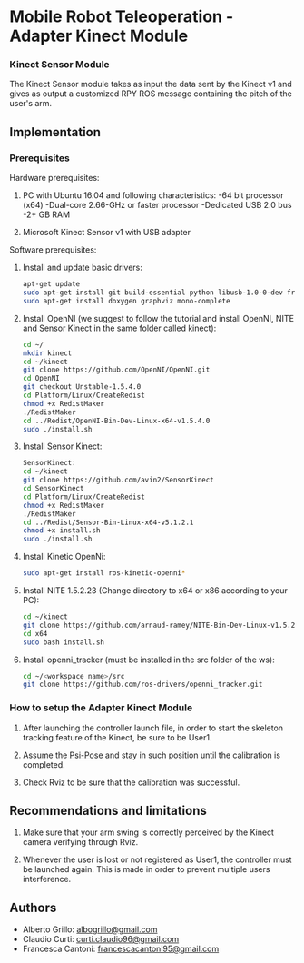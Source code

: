 # Mobile Robot Teleoperation - Adapter Kinect Module

### Kinect Sensor Module

The Kinect Sensor module takes as input the data sent by the Kinect v1 and gives as output a customized RPY ROS message containing the pitch of the user's arm.

## Implementation

### Prerequisites

Hardware prerequisites:

1. PC with Ubuntu 16.04 and following characteristics:
	-64 bit processor (x64)
    -Dual-core 2.66-GHz or faster processor
	-Dedicated USB 2.0 bus
	-2+ GB RAM

1. Microsoft Kinect Sensor v1 with USB adapter
 
Software prerequisites:

1. Install and update basic drivers:
    ```bash
    apt-get update
    sudo apt-get install git build-essential python libusb-1.0-0-dev freeglut3-dev openjdk-8-jdk
    sudo apt-get install doxygen graphviz mono-complete

    ```
1. Install OpenNI (we suggest to follow the tutorial and install OpenNI, NITE and Sensor Kinect in  the same folder called kinect):
	```bash
   	cd ~/
	mkdir kinect
	cd ~/kinect
	git clone https://github.com/OpenNI/OpenNI.git
	cd OpenNI 
	git checkout Unstable-1.5.4.0	
	cd Platform/Linux/CreateRedist
	chmod +x RedistMaker
	./RedistMaker
	cd ../Redist/OpenNI-Bin-Dev-Linux-x64-v1.5.4.0
	sudo ./install.sh
    ```
1.  Install Sensor Kinect:
	```bash
    SensorKinect:
	cd ~/kinect
	git clone https://github.com/avin2/SensorKinect
	cd SensorKinect
	cd Platform/Linux/CreateRedist
	chmod +x RedistMaker
	./RedistMaker
	cd ../Redist/Sensor-Bin-Linux-x64-v5.1.2.1 
	chmod +x install.sh
	sudo ./install.sh 
    ```
    
1.  Install Kinetic OpenNi:
    ```bash    
    sudo apt-get install ros-kinetic-openni*
    ```

1. Install NITE 1.5.2.23 (Change directory to x64 or x86 according to your PC):
	```bash  
	cd ~/kinect  
    git clone https://github.com/arnaud-ramey/NITE-Bin-Dev-Linux-v1.5.2.23.git
	cd x64
	sudo bash install.sh
    ```
1. Install openni_tracker (must be installed in the src folder of the ws):
	```bash    
	cd ~/<workspace_name>/src
    git clone https://github.com/ros-drivers/openni_tracker.git 
    ```

### How to setup the Adapter Kinect Module

1. After launching the controller launch file, in order to start the skeleton tracking feature of the Kinect, be sure to be User1.

1. Assume the [Psi-Pose](http://3.bp.blogspot.com/-t9FxKt9JUts/TWfK4juSF7I/AAAAAAAABBI/36-uvouIG7I/s320/PsiPose.gif) and stay in such position until the calibration is completed. 

1. Check Rviz to be sure that the calibration was successful. 

## Recommendations and limitations

1. Make sure that your arm swing is correctly perceived by the Kinect camera verifying through Rviz.

1. Whenever the user is lost or not registered as User1, the controller must be launched again. This is made in order to prevent multiple users interference.

## Authors
* Alberto Grillo: albogrillo@gmail.com
* Claudio Curti: curti.claudio96@gmail.com
* Francesca Cantoni: francescacantoni95@gmail.com
